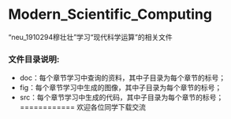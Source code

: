 # Modern_Scientific_Computing
“neu_1910294穆壮壮”学习“现代科学运算”的相关文件
### 文件目录说明:
* doc：每个章节学习中查询的资料，其中子目录为每个章节的标号；
* fig：每个章节学习中生成的图像，其中子目录为每个章节的标号；
* src：每个章节学习中生成的代码，其中子目录为每个章节的标号；
============
欢迎各位同学下载交流
